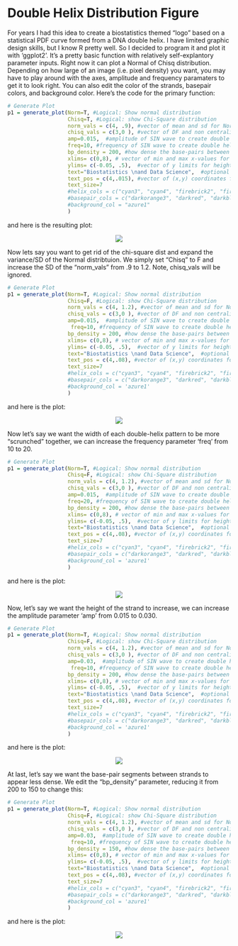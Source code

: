 Double Helix Distribution Figure
================

For years I had this idea to create a biostatistics themed “logo” based
on a statistical PDF curve formed from a DNA double helix. I have
limited graphic design skills, but I know R pretty well. So I decided to
program it and plot it with ‘ggplot2’. It’s a pretty basic function with
relatively self-explantory parameter inputs. Right now it can plot a
Normal of Chisq distribution. Depending on how large of an image
(i.e. pixel density) you want, you may have to play around with the
axes, amplitude and frequency paramaters to get it to look right. You
can also edit the color of the strands, basepair colors, and background
color. Here’s the code for the primary function:

``` r
# Generate Plot
p1 = generate_plot(Norm=T, #Logical: Show normal distribution
                   Chisq=T, #Logical: show Chi-Square distribution
                   norm_vals = c(4, .9), #vector of mean and sd for Normal dist (ignored if Norm=F)
                   chisq_vals = c(3,0 ), #vector of DF and non centrality for chi-sq (Ignored if Chisq=F)
                   amp=0.015,  #amplitude of SIN wave to create double helix; adjusts height of strand
                   freq=10, #frequency of SIN wave to create double helix; adjusts width of strands
                   bp_density = 200, #how dense the base-pairs between strands appear (200 is default; higher = more dense)
                   xlims= c(0,8), # vector of min and max x-values for distribution generation and plot
                   ylims= c(-0.05, .5),  #vector of y limits for height of plot
                   text="Biostatistics \nand Data Science",  #optional text to add to plot
                   text_pos = c(4,.015), #vector of (x,y) coordinates for text on plot
                   text_size=7
                   #helix_cols = c("cyan3", "cyan4", "firebrick2", "firebrick4"), #color of helix strands
                   #basepair_cols = c("darkorange3", "darkred", "darkblue", "darkgreen"), #color of basepairs connections
                   #background_col = "azure1"
                   )
```

and here is the resulting plot:

<center>

![](README_files/figure-gfm/plot-1.png)<!-- -->

</center>

Now lets say you want to get rid of the chi-square dist and expand the
variance/SD of the Normal distribtuion. We simply set “Chisq” to F and
increase the SD of the “norm_vals” from .9 to 1.2. Note, chisq_vals will
be ignored.

``` r
# Generate Plot
p1 = generate_plot(Norm=T, #Logical: Show normal distribution
                   Chisq=F, #Logical: show Chi-Square distribution
                   norm_vals = c(4, 1.2), #vector of mean and sd for Normal dist (ignored if Norm=F)
                   chisq_vals = c(3,0 ), #vector of DF and non centrality for chi-sq (Ignored if Chisq=F)
                   amp=0.015,  #amplitude of SIN wave to create double helix; adjusts height of strand
                    freq=10, #frequency of SIN wave to create double helix; adjusts width of strands
                   bp_density = 200, #how dense the base-pairs between strands appear (200 is default; higher = more dense)
                   xlims= c(0,8), # vector of min and max x-values for distribution generation and plot
                   ylims= c(-0.05, .5),  #vector of y limits for height of plot
                   text="Biostatistics \nand Data Science",  #optional text to add to plot
                   text_pos = c(4,.08), #vector of (x,y) coordinates for text on plot
                   text_size=7
                   #helix_cols = c("cyan3", "cyan4", "firebrick2", "firebrick4"), #color of helix strands
                   #basepair_cols = c("darkorange3", "darkred", "darkblue", "darkgreen"), #color of basepairs connections
                   #background_col = 'azure1'
                   )
```

and here is the plot:

<center>

![](README_files/figure-gfm/plot2-1.png)<!-- -->

</center>

Now let’s say we want the width of each double-helix pattern to be more
“scrunched” together, we can increase the frequency parameter ‘freq’
from 10 to 20.

``` r
# Generate Plot
p1 = generate_plot(Norm=T, #Logical: Show normal distribution
                   Chisq=F, #Logical: show Chi-Square distribution
                   norm_vals = c(4, 1.2), #vector of mean and sd for Normal dist (ignored if Norm=F)
                   chisq_vals = c(3,0 ), #vector of DF and non centrality for chi-sq (Ignored if Chisq=F)
                   amp=0.015,  #amplitude of SIN wave to create double helix; adjusts height of strand
                   freq=20, #frequency of SIN wave to create double helix; adjusts width of strands
                   bp_density = 200, #how dense the base-pairs between strands appear (200 is default; higher = more dense)
                   xlims= c(0,8), # vector of min and max x-values for distribution generation and plot
                   ylims= c(-0.05, .5),  #vector of y limits for height of plot
                   text="Biostatistics \nand Data Science",  #optional text to add to plot
                   text_pos = c(4,.08), #vector of (x,y) coordinates for text on plot
                   text_size=7
                   #helix_cols = c("cyan3", "cyan4", "firebrick2", "firebrick4"), #color of helix strands
                   #basepair_cols = c("darkorange3", "darkred", "darkblue", "darkgreen"), #color of basepairs connections
                   #background_col = 'azure1'
                   )
```

and here is the plot:

<center>

![](README_files/figure-gfm/plot3-1.png)<!-- -->

</center>

Now, let’s say we want the height of the strand to increase, we can
increase the amplitude parameter ‘amp’ from 0.015 to 0.030.

``` r
# Generate Plot
p1 = generate_plot(Norm=T, #Logical: Show normal distribution
                   Chisq=F, #Logical: show Chi-Square distribution
                   norm_vals = c(4, 1.2), #vector of mean and sd for Normal dist (ignored if Norm=F)
                   chisq_vals = c(3,0 ), #vector of DF and non centrality for chi-sq (Ignored if Chisq=F)
                   amp=0.03,  #amplitude of SIN wave to create double helix; adjusts height of strand
                    freq=10, #frequency of SIN wave to create double helix; adjusts width of strands
                   bp_density = 200, #how dense the base-pairs between strands appear (200 is default; higher = more dense)
                   xlims= c(0,8), # vector of min and max x-values for distribution generation and plot
                   ylims= c(-0.05, .5),  #vector of y limits for height of plot
                   text="Biostatistics \nand Data Science",  #optional text to add to plot
                   text_pos = c(4,.08), #vector of (x,y) coordinates for text on plot
                   text_size=7
                   #helix_cols = c("cyan3", "cyan4", "firebrick2", "firebrick4"), #color of helix strands
                   #basepair_cols = c("darkorange3", "darkred", "darkblue", "darkgreen"), #color of basepairs connections
                   #background_col = 'azure1'
                   )
```

and here is the plot:

<center>

![](README_files/figure-gfm/plot4-1.png)<!-- -->

</center>

At last, let’s say we want the base-pair segments between strands to
appear less dense. We edit the “bp_density” parameter, reducing it from
200 to 150 to change this:

``` r
# Generate Plot
p1 = generate_plot(Norm=T, #Logical: Show normal distribution
                   Chisq=F, #Logical: show Chi-Square distribution
                   norm_vals = c(4, 1.2), #vector of mean and sd for Normal dist (ignored if Norm=F)
                   chisq_vals = c(3,0 ), #vector of DF and non centrality for chi-sq (Ignored if Chisq=F)
                   amp=0.03,  #amplitude of SIN wave to create double helix; adjusts height of strand
                    freq=10, #frequency of SIN wave to create double helix; adjusts width of strands
                   bp_density = 150, #how dense the base-pairs between strands appear (200 is default; higher = more dense)
                   xlims= c(0,8), # vector of min and max x-values for distribution generation and plot
                   ylims= c(-0.05, .5),  #vector of y limits for height of plot
                   text="Biostatistics \nand Data Science",  #optional text to add to plot
                   text_pos = c(4,.08), #vector of (x,y) coordinates for text on plot
                   text_size=7
                   #helix_cols = c("cyan3", "cyan4", "firebrick2", "firebrick4"), #color of helix strands
                   #basepair_cols = c("darkorange3", "darkred", "darkblue", "darkgreen"), #color of basepairs connections
                   #background_col = 'azure1'
                   )
```

and here is the plot:

<center>

![](README_files/figure-gfm/plot4b-1.png)<!-- -->

</center>
